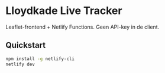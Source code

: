 # Lloydkade Live Tracker

Leaflet-frontend + Netlify Functions. Geen API-key in de client.

## Quickstart
```bash
npm install -g netlify-cli
netlify dev
```
